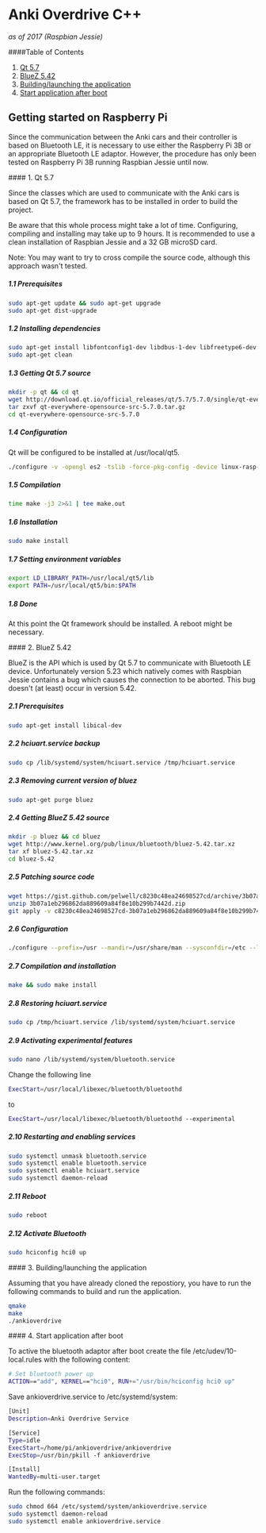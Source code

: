 
Anki Overdrive C++
==================
*as of 2017 (Raspbian Jessie)*

####Table of Contents

1. [Qt 5.7](#qt5.7)
2. [BlueZ 5.42](#bluez5.42)
3. [Building/launching the application](#build)
4. [Start application after boot](#autostart)

Getting started on Raspberry Pi
-------------------------------

Since the communication between the Anki cars and their controller is based on Bluetooth LE, it is necessary to use either the Raspberry Pi 3B or an appropriate Bluetooth LE adaptor.
However, the procedure has only been tested on Raspberry Pi 3B running Raspbian Jessie until now.


<div id="qt5.7" />
#### 1. Qt 5.7

Since the classes which are used to communicate with the Anki cars is based on Qt 5.7, the framework has to be installed in order to build the project.

Be aware that this whole process might take a lot of time. Configuring, compiling and installing may take up to 9 hours.
It is recommended to use a clean installation of Raspbian Jessie and a 32 GB microSD card.

Note: You may want to try to cross compile the source code, although this approach wasn't tested.


##### 1.1 Prerequisites

```bash
sudo apt-get update && sudo apt-get upgrade
sudo apt-get dist-upgrade
```

##### 1.2 Installing dependencies

```bash
sudo apt-get install libfontconfig1-dev libdbus-1-dev libfreetype6-dev libudev-dev libicu-dev libsqlite3-dev libxslt1-dev libssl-dev libasound2-dev libavcodec-dev libavformat-dev libswscale-dev libgstreamer0.10-dev libgstreamer-plugins-base0.10-dev gstreamer-tools gstreamer0.10-plugins-good gstreamer0.10-plugins-bad libraspberrypi-dev libpulse-dev libx11-dev libglib2.0-dev libcups2-dev freetds-dev libsqlite0-dev libpq-dev libiodbc2-dev libmysqlclient-dev firebird-dev libpng12-dev libjpeg62-turbo-dev libgst-dev libxext-dev libxcb1 libxcb1-dev libx11-xcb1 libx11-xcb-dev libxcb-keysyms1 libxcb-keysyms1-dev libxcb-image0 libxcb-image0-dev libxcb-shm0 libxcb-shm0-dev libxcb-icccm4 libxcb-icccm4-dev libxcb-sync1 libxcb-sync-dev libxcb-render-util0 libxcb-render-util0-dev libxcb-xfixes0-dev libxrender-dev libxcb-shape0-dev libxcb-randr0-dev libxcb-glx0-dev libxi-dev libdrm-dev flex ruby gperf bison libts-dev libxcb-xinerama0 libxcb-xinerama0-dev libbluetooth-dev
sudo apt-get clean
```

##### 1.3 Getting Qt 5.7 source

```bash
mkdir -p qt && cd qt
wget http://download.qt.io/official_releases/qt/5.7/5.7.0/single/qt-everywhere-opensource-src-5.7.0.tar.gz
tar zxvf qt-everywhere-opensource-src-5.7.0.tar.gz
cd qt-everywhere-opensource-src-5.7.0
```

##### 1.4 Configuration

Qt will be configured to be installed at /usr/local/qt5.

```bash
./configure -v -opengl es2 -tslib -force-pkg-config -device linux-rasp-pi-g++ -device-option CROSS_COMPILE=/usr/bin/ -opensource -confirm-license -optimized-qmake -reduce-exports -release -qt-pcre -make libs -no-use-gold-linker -prefix /usr/local/qt5 2>&1 | tee config.out
```

##### 1.5 Compilation

```bash
time make -j3 2>&1 | tee make.out
```

##### 1.6 Installation

```bash
sudo make install
```

##### 1.7 Setting environment variables

```bash
export LD_LIBRARY_PATH=/usr/local/qt5/lib
export PATH=/usr/local/qt5/bin:$PATH
```

##### 1.8 Done

At this point the Qt framework should be installed. A reboot might be necessary.



<div id="bluez5.42" />
#### 2. BlueZ 5.42

BlueZ is the API which is used by Qt 5.7 to communicate with Bluetooth LE device. Unfortunately version 5.23 which natively comes with Raspbian Jessie contains a bug which causes the connection to be aborted. This bug doesn't (at least) occur in version 5.42.

##### 2.1 Prerequisites

```bash
sudo apt-get install libical-dev
```

##### 2.2 hciuart.service backup

```bash
sudo cp /lib/systemd/system/hciuart.service /tmp/hciuart.service
```

##### 2.3 Removing current version of bluez

```bash
sudo apt-get purge bluez
```

##### 2.4 Getting BlueZ 5.42 source

```bash
mkdir -p bluez && cd bluez
wget http://www.kernel.org/pub/linux/bluetooth/bluez-5.42.tar.xz
tar xf bluez-5.42.tar.xz
cd bluez-5.42
```

##### 2.5 Patching source code

```bash
wget https://gist.github.com/pelwell/c8230c48ea24698527cd/archive/3b07a1eb296862da889609a84f8e10b299b7442d.zip
unzip 3b07a1eb296862da889609a84f8e10b299b7442d.zip
git apply -v c8230c48ea24698527cd-3b07a1eb296862da889609a84f8e10b299b7442d/*
```

##### 2.6 Configuration

```bash
./configure --prefix=/usr --mandir=/usr/share/man --sysconfdir=/etc --localstatedir=/var --enable-experimental --enable-maintainer-mode
```

##### 2.7 Compilation and installation

```bash
make && sudo make install
```

##### 2.8 Restoring hciuart.service

```bash
sudo cp /tmp/hciuart.service /lib/systemd/system/hciuart.service
```

##### 2.9 Activating experimental features

```bash
sudo nano /lib/systemd/system/bluetooth.service
```

Change the following line

```bash
ExecStart=/usr/local/libexec/bluetooth/bluetoothd
```

to

```bash
ExecStart=/usr/local/libexec/bluetooth/bluetoothd --experimental
```

##### 2.10 Restarting and enabling services

```bash
sudo systemctl unmask bluetooth.service
sudo systemctl enable bluetooth.service
sudo systemctl enable hciuart.service
sudo systemctl daemon-reload
```

##### 2.11 Reboot

```bash
sudo reboot
```

##### 2.12 Activate Bluetooth

```bash
sudo hciconfig hci0 up
```

<div id="build" />
#### 3. Building/launching the application

Assuming that you have already cloned the repostiory, you have to run the following commands to build and run the application.

```bash
qmake
make
./ankioverdrive
```

<div id="autostart" />
#### 4. Start application after boot

To active the bluetooth adaptor after boot create the file /etc/udev/10-local.rules with the following content:

```bash
# Set bluetooth power up
ACTION=="add", KERNEL=="hci0", RUN+="/usr/bin/hciconfig hci0 up"
```

Save ankioverdrive.service to /etc/systemd/system:

```bash
[Unit]
Description=Anki Overdrive Service

[Service]
Type=idle
ExecStart=/home/pi/ankioverdrive/ankioverdrive
ExecStop=/usr/bin/pkill -f ankioverdrive

[Install]
WantedBy=multi-user.target
```

Run the following commands:

```bash
sudo chmod 664 /etc/systemd/system/ankioverdrive.service
sudo systemctl daemon-reload
sudo systemctl enable ankioverdrive.service
```
